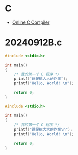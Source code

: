 # C
- [Online C Compiler](https://www.programiz.com/c-programming/online-compiler/)

# 20240912B.c
```c
#include <stdio.h>
 
int main()
{
    /* 我的第一个 C 程序 */
    printf("這是龍大大的作業");
    printf("Hello, World! \n");
 
    return 0;
}
```
```c
#include <stdio.h>
 
int main()
{
    /* 我的第一个 C 程序 */
    printf("這是龍大大的作業\n");
    printf("Hello, World! \n");
 
    return 0;
}
```
